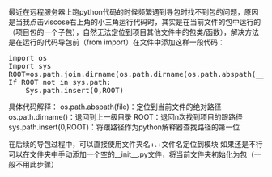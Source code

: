 最近在远程服务器上跑python代码的时候频繁遇到导包时找不到包的问题，原因是当我点击viscose右上角的小三角运行代码时，其实是在当前文件的包中运行的（项目包的一个子包），自然无法定位到项目其他文件中的包类/函数），解决方法是在运行的代码导包前（from import）在文件中添加这样一段代码：
<pre lang=“markdown”>
import os
Import sys
ROOT=os.path.join.dirname(os.path.dirname(os.path.abspath(__file__)))
If ROOT not in sys.path:
	Sys.path.insert(0,ROOT)
</pre>
具体代码解释：
os.path.abspath(file)：定位到当前文件的绝对路径
os.path.dirname()：退回到上一级目录
ROOT：退回n次找到项目的跟路径
sys.path.insert(0,ROOT)：将跟路径作为python解释器查找路径的第一位


在后续的导包过程中，可以直接使用文件夹名+.+文件名定位到模块
如果还是不行可以在文件夹中手动添加一个空的__init__.py文件，将当前文件夹初始化为包（一般不用此步骤）